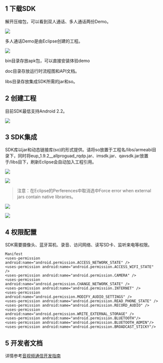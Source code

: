## 1 下载SDK

解开压缩包，可以看到双人通话、多人通话两份Demo。

![](https://qzonestyle.gtimg.cn/qzone/vas/opensns/res/img/yinshipinAndroidkehuduanjicheng-1.png)

多人通话Demo是由Eclipse创建的工程。

![](https://qzonestyle.gtimg.cn/qzone/vas/opensns/res/img/yinshipinAndroidkehuduanjicheng-2.png)

bin目录存放apk包，可以直接安装体验demo

doc目录存放运行时流程图和API文档。

libs目录存放集成SDK所需的jar和so。

## 2 创建工程

目前SDK最低支持Android 2.2。

![](https://qzonestyle.gtimg.cn/qzone/vas/opensns/res/img/yinshipinAndroidkehuduanjicheng-3.png)

## 3 SDK集成

SDK库以jar和动态链接库(so)的形式提供。请将so放置于工程名/libs/armeabi目录下，同时将eup_1.9.2__allproguad_rqdp.jar、imsdk.jar、qavsdk.jar放置于/libs目下，刷新Eclipse会自动加入工程引用。

![](https://qzonestyle.gtimg.cn/qzone/vas/opensns/res/img/yinshipinAndroidkehuduanjicheng-4.png)

![](https://qzonestyle.gtimg.cn/qzone/vas/opensns/res/img/yinshipinAndroidkehuduanjicheng-5.png)

>注意：在Eclipse的Perferences中取消选中Force error when external jars contain native libraries。

![](https://qzonestyle.gtimg.cn/qzone/vas/opensns/res/img/yinshipinAndroidkehuduanjicheng-6.png)

![](https://qzonestyle.gtimg.cn/qzone/vas/opensns/res/img/yinshipinAndroidkehuduanjicheng-7.png)



## 4 权限配置

SDK需要摄像头、蓝牙耳机、录音、访问网络、读写SD卡、监听来电等权限。

```
Manifest
<uses-permission android:name="android.permission.ACCESS_NETWORK_STATE" />
<uses-permission android:name="android.permission.ACCESS_WIFI_STATE" />
<uses-permission android:name="android.permission.CAMERA" />
<uses-permission android:name="android.permission.CHANGE_NETWORK_STATE" />
<uses-permission android:name="android.permission.INTERNET" />
<uses-permission android:name="android.permission.MODIFY_AUDIO_SETTINGS" />
<uses-permission android:name="android.permission.READ_PHONE_STATE" />
<uses-permission android:name="android.permission.RECORD_AUDIO" />
<uses-permission android:name="android.permission.WRITE_EXTERNAL_STORAGE" />
<uses-permission android:name="android.permission.BLUETOOTH"/>
<uses-permission android:name="android.permission.BLUETOOTH_ADMIN"/>
<uses-permission android:name="android.permission.BROADCAST_STICKY"/>
```

## 5 开发者文档

详情参考[音视频通信开发指南](http://cloud.tencent.com/wiki/%E9%9F%B3%E8%A7%86%E9%A2%91%E9%80%9A%E4%BF%A1%E5%BC%80%E5%8F%91%E6%8C%87%E5%8D%97)